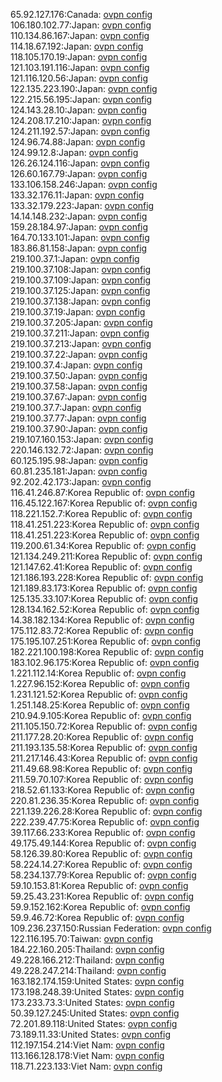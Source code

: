 65.92.127.176:Canada: [ovpn config](vpn/65_92_127_176.ovpn)  
106.180.102.77:Japan: [ovpn config](vpn/106_180_102_77.ovpn)  
110.134.86.167:Japan: [ovpn config](vpn/110_134_86_167.ovpn)  
114.18.67.192:Japan: [ovpn config](vpn/114_18_67_192.ovpn)  
118.105.170.19:Japan: [ovpn config](vpn/118_105_170_19.ovpn)  
121.103.191.116:Japan: [ovpn config](vpn/121_103_191_116.ovpn)  
121.116.120.56:Japan: [ovpn config](vpn/121_116_120_56.ovpn)  
122.135.223.190:Japan: [ovpn config](vpn/122_135_223_190.ovpn)  
122.215.56.195:Japan: [ovpn config](vpn/122_215_56_195.ovpn)  
124.143.28.10:Japan: [ovpn config](vpn/124_143_28_10.ovpn)  
124.208.17.210:Japan: [ovpn config](vpn/124_208_17_210.ovpn)  
124.211.192.57:Japan: [ovpn config](vpn/124_211_192_57.ovpn)  
124.96.74.88:Japan: [ovpn config](vpn/124_96_74_88.ovpn)  
124.99.12.8:Japan: [ovpn config](vpn/124_99_12_8.ovpn)  
126.26.124.116:Japan: [ovpn config](vpn/126_26_124_116.ovpn)  
126.60.167.79:Japan: [ovpn config](vpn/126_60_167_79.ovpn)  
133.106.158.246:Japan: [ovpn config](vpn/133_106_158_246.ovpn)  
133.32.176.11:Japan: [ovpn config](vpn/133_32_176_11.ovpn)  
133.32.179.223:Japan: [ovpn config](vpn/133_32_179_223.ovpn)  
14.14.148.232:Japan: [ovpn config](vpn/14_14_148_232.ovpn)  
159.28.184.97:Japan: [ovpn config](vpn/159_28_184_97.ovpn)  
164.70.133.101:Japan: [ovpn config](vpn/164_70_133_101.ovpn)  
183.86.81.158:Japan: [ovpn config](vpn/183_86_81_158.ovpn)  
219.100.37.1:Japan: [ovpn config](vpn/219_100_37_1.ovpn)  
219.100.37.108:Japan: [ovpn config](vpn/219_100_37_108.ovpn)  
219.100.37.109:Japan: [ovpn config](vpn/219_100_37_109.ovpn)  
219.100.37.125:Japan: [ovpn config](vpn/219_100_37_125.ovpn)  
219.100.37.138:Japan: [ovpn config](vpn/219_100_37_138.ovpn)  
219.100.37.19:Japan: [ovpn config](vpn/219_100_37_19.ovpn)  
219.100.37.205:Japan: [ovpn config](vpn/219_100_37_205.ovpn)  
219.100.37.211:Japan: [ovpn config](vpn/219_100_37_211.ovpn)  
219.100.37.213:Japan: [ovpn config](vpn/219_100_37_213.ovpn)  
219.100.37.22:Japan: [ovpn config](vpn/219_100_37_22.ovpn)  
219.100.37.4:Japan: [ovpn config](vpn/219_100_37_4.ovpn)  
219.100.37.50:Japan: [ovpn config](vpn/219_100_37_50.ovpn)  
219.100.37.58:Japan: [ovpn config](vpn/219_100_37_58.ovpn)  
219.100.37.67:Japan: [ovpn config](vpn/219_100_37_67.ovpn)  
219.100.37.7:Japan: [ovpn config](vpn/219_100_37_7.ovpn)  
219.100.37.77:Japan: [ovpn config](vpn/219_100_37_77.ovpn)  
219.100.37.90:Japan: [ovpn config](vpn/219_100_37_90.ovpn)  
219.107.160.153:Japan: [ovpn config](vpn/219_107_160_153.ovpn)  
220.146.132.72:Japan: [ovpn config](vpn/220_146_132_72.ovpn)  
60.125.195.98:Japan: [ovpn config](vpn/60_125_195_98.ovpn)  
60.81.235.181:Japan: [ovpn config](vpn/60_81_235_181.ovpn)  
92.202.42.173:Japan: [ovpn config](vpn/92_202_42_173.ovpn)  
116.41.246.87:Korea Republic of: [ovpn config](vpn/116_41_246_87.ovpn)  
116.45.122.167:Korea Republic of: [ovpn config](vpn/116_45_122_167.ovpn)  
118.221.152.7:Korea Republic of: [ovpn config](vpn/118_221_152_7.ovpn)  
118.41.251.223:Korea Republic of: [ovpn config](vpn/118_41_251_223.ovpn)  
118.41.251.223:Korea Republic of: [ovpn config](vpn/118_41_251_223.ovpn)  
119.200.61.34:Korea Republic of: [ovpn config](vpn/119_200_61_34.ovpn)  
121.134.249.211:Korea Republic of: [ovpn config](vpn/121_134_249_211.ovpn)  
121.147.62.41:Korea Republic of: [ovpn config](vpn/121_147_62_41.ovpn)  
121.186.193.228:Korea Republic of: [ovpn config](vpn/121_186_193_228.ovpn)  
121.189.83.173:Korea Republic of: [ovpn config](vpn/121_189_83_173.ovpn)  
125.135.33.107:Korea Republic of: [ovpn config](vpn/125_135_33_107.ovpn)  
128.134.162.52:Korea Republic of: [ovpn config](vpn/128_134_162_52.ovpn)  
14.38.182.134:Korea Republic of: [ovpn config](vpn/14_38_182_134.ovpn)  
175.112.83.72:Korea Republic of: [ovpn config](vpn/175_112_83_72.ovpn)  
175.195.107.251:Korea Republic of: [ovpn config](vpn/175_195_107_251.ovpn)  
182.221.100.198:Korea Republic of: [ovpn config](vpn/182_221_100_198.ovpn)  
183.102.96.175:Korea Republic of: [ovpn config](vpn/183_102_96_175.ovpn)  
1.221.112.14:Korea Republic of: [ovpn config](vpn/1_221_112_14.ovpn)  
1.227.96.152:Korea Republic of: [ovpn config](vpn/1_227_96_152.ovpn)  
1.231.121.52:Korea Republic of: [ovpn config](vpn/1_231_121_52.ovpn)  
1.251.148.25:Korea Republic of: [ovpn config](vpn/1_251_148_25.ovpn)  
210.94.9.105:Korea Republic of: [ovpn config](vpn/210_94_9_105.ovpn)  
211.105.150.72:Korea Republic of: [ovpn config](vpn/211_105_150_72.ovpn)  
211.177.28.20:Korea Republic of: [ovpn config](vpn/211_177_28_20.ovpn)  
211.193.135.58:Korea Republic of: [ovpn config](vpn/211_193_135_58.ovpn)  
211.217.146.43:Korea Republic of: [ovpn config](vpn/211_217_146_43.ovpn)  
211.49.68.98:Korea Republic of: [ovpn config](vpn/211_49_68_98.ovpn)  
211.59.70.107:Korea Republic of: [ovpn config](vpn/211_59_70_107.ovpn)  
218.52.61.133:Korea Republic of: [ovpn config](vpn/218_52_61_133.ovpn)  
220.81.236.35:Korea Republic of: [ovpn config](vpn/220_81_236_35.ovpn)  
221.139.226.28:Korea Republic of: [ovpn config](vpn/221_139_226_28.ovpn)  
222.239.47.75:Korea Republic of: [ovpn config](vpn/222_239_47_75.ovpn)  
39.117.66.233:Korea Republic of: [ovpn config](vpn/39_117_66_233.ovpn)  
49.175.49.144:Korea Republic of: [ovpn config](vpn/49_175_49_144.ovpn)  
58.126.39.80:Korea Republic of: [ovpn config](vpn/58_126_39_80.ovpn)  
58.224.14.27:Korea Republic of: [ovpn config](vpn/58_224_14_27.ovpn)  
58.234.137.79:Korea Republic of: [ovpn config](vpn/58_234_137_79.ovpn)  
59.10.153.81:Korea Republic of: [ovpn config](vpn/59_10_153_81.ovpn)  
59.25.43.231:Korea Republic of: [ovpn config](vpn/59_25_43_231.ovpn)  
59.9.152.162:Korea Republic of: [ovpn config](vpn/59_9_152_162.ovpn)  
59.9.46.72:Korea Republic of: [ovpn config](vpn/59_9_46_72.ovpn)  
109.236.237.150:Russian Federation: [ovpn config](vpn/109_236_237_150.ovpn)  
122.116.195.70:Taiwan: [ovpn config](vpn/122_116_195_70.ovpn)  
184.22.160.205:Thailand: [ovpn config](vpn/184_22_160_205.ovpn)  
49.228.166.212:Thailand: [ovpn config](vpn/49_228_166_212.ovpn)  
49.228.247.214:Thailand: [ovpn config](vpn/49_228_247_214.ovpn)  
163.182.174.159:United States: [ovpn config](vpn/163_182_174_159.ovpn)  
173.198.248.39:United States: [ovpn config](vpn/173_198_248_39.ovpn)  
173.233.73.3:United States: [ovpn config](vpn/173_233_73_3.ovpn)  
50.39.127.245:United States: [ovpn config](vpn/50_39_127_245.ovpn)  
72.201.89.118:United States: [ovpn config](vpn/72_201_89_118.ovpn)  
73.189.11.33:United States: [ovpn config](vpn/73_189_11_33.ovpn)  
112.197.154.214:Viet Nam: [ovpn config](vpn/112_197_154_214.ovpn)  
113.166.128.178:Viet Nam: [ovpn config](vpn/113_166_128_178.ovpn)  
118.71.223.133:Viet Nam: [ovpn config](vpn/118_71_223_133.ovpn)  

